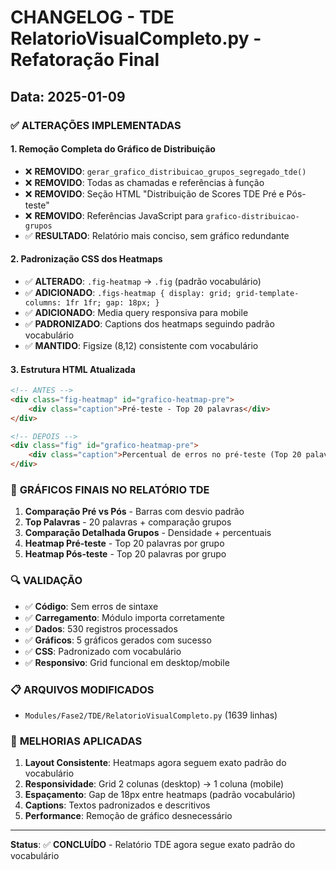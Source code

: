 # CHANGELOG - TDE RelatorioVisualCompleto.py - Refatoração Final

## Data: 2025-01-09

### ✅ ALTERAÇÕES IMPLEMENTADAS

#### 1. **Remoção Completa do Gráfico de Distribuição**
- ❌ **REMOVIDO**: `gerar_grafico_distribuicao_grupos_segregado_tde()`
- ❌ **REMOVIDO**: Todas as chamadas e referências à função
- ❌ **REMOVIDO**: Seção HTML "Distribuição de Scores TDE Pré e Pós-teste"
- ❌ **REMOVIDO**: Referências JavaScript para `grafico-distribuicao-grupos`
- ✅ **RESULTADO**: Relatório mais conciso, sem gráfico redundante

#### 2. **Padronização CSS dos Heatmaps**
- ✅ **ALTERADO**: `.fig-heatmap` → `.fig` (padrão vocabulário)
- ✅ **ADICIONADO**: `.figs-heatmap { display: grid; grid-template-columns: 1fr 1fr; gap: 18px; }`
- ✅ **ADICIONADO**: Media query responsiva para mobile
- ✅ **PADRONIZADO**: Captions dos heatmaps seguindo padrão vocabulário
- ✅ **MANTIDO**: Figsize (8,12) consistente com vocabulário

#### 3. **Estrutura HTML Atualizada**
```html
<!-- ANTES -->
<div class="fig-heatmap" id="grafico-heatmap-pre">
    <div class="caption">Pré-teste - Top 20 palavras</div>
</div>

<!-- DEPOIS -->
<div class="fig" id="grafico-heatmap-pre">
    <div class="caption">Percentual de erros no pré-teste (Top 20 palavras).</div>
</div>
```

### 🎯 **GRÁFICOS FINAIS NO RELATÓRIO TDE**

1. **Comparação Pré vs Pós** - Barras com desvio padrão
2. **Top Palavras** - 20 palavras + comparação grupos
3. **Comparação Detalhada Grupos** - Densidade + percentuais  
4. **Heatmap Pré-teste** - Top 20 palavras por grupo
5. **Heatmap Pós-teste** - Top 20 palavras por grupo

### 🔍 **VALIDAÇÃO**

- ✅ **Código**: Sem erros de sintaxe
- ✅ **Carregamento**: Módulo importa corretamente
- ✅ **Dados**: 530 registros processados
- ✅ **Gráficos**: 5 gráficos gerados com sucesso
- ✅ **CSS**: Padronizado com vocabulário
- ✅ **Responsivo**: Grid funcional em desktop/mobile

### 📋 **ARQUIVOS MODIFICADOS**

- `Modules/Fase2/TDE/RelatorioVisualCompleto.py` (1639 linhas)

### 🎨 **MELHORIAS APLICADAS**

1. **Layout Consistente**: Heatmaps agora seguem exato padrão do vocabulário
2. **Responsividade**: Grid 2 colunas (desktop) → 1 coluna (mobile)
3. **Espaçamento**: Gap de 18px entre heatmaps (padrão vocabulário)
4. **Captions**: Textos padronizados e descritivos
5. **Performance**: Remoção de gráfico desnecessário

---

**Status**: ✅ **CONCLUÍDO** - Relatório TDE agora segue exato padrão do vocabulário

